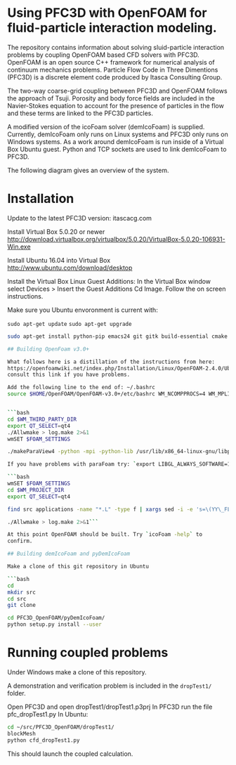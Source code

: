 # Using PFC3D with OpenFOAM for fluid-particle interaction modeling.

The repository contains information about solving sluid-particle
interaction problems by coupling OpenFOAM based CFD solvers with
PFC3D. OpenFOAM is an open source C++ framework for numerical analysis
of continuum mechanics problems. Particle Flow Code in Three
Dimentions (PFC3D) is a discrete element code produced by Itasca
Consulting Group.

The two-way coarse-grid coupling between PFC3D and OpenFOAM follows
the approach of Tsuji. Porosity and body force fields are included in
the Navier-Stokes equation to account for the presence of particles in
the flow and these terms are linked to the PFC3D particles.

A modified version of the icoFoam solver (demIcoFoam) is supplied.
Currently, demIcoFoam only runs on Linux systems and PFC3D only runs
on Windows systems. As a work around demIcoFoam is run inside of a
Virtual Box Ubuntu guest. Python and TCP sockets are used to
link demIcoFoam to PFC3D.

The following diagram gives an overview of the system.

# Installation

Update to the latest PFC3D version: itascacg.com

Install Virtual Box 5.0.20 or newer http://download.virtualbox.org/virtualbox/5.0.20/VirtualBox-5.0.20-106931-Win.exe

Install Ubuntu 16.04 into Virtual Box http://www.ubuntu.com/download/desktop

Install the Virtual Box Linux Guest Additions: In the Virtual Box
window select Devices > Insert the Guest Additions Cd Image. Follow
the on screen instructions.

Make sure you Ubuntu envoronment is current with:

`sudo apt-get update`
`sudo apt-get upgrade`


```bash
sudo apt-get install python-pip emacs24 git gitk build-essential cmake flex bison zlib1g-dev qt4-dev-tools libqt4-dev libqtwebkit-dev gnuplot libreadline-dev libncurses5-dev libxt-dev libopenmpi-dev openmpi-bin libboost-system-dev libboost-thread-dev libgmp-dev libmpfr-dev python python-dev libcgal-dev python-numpy ipython python-scipy cython ```

## Building OpenFoam v3.0+

What follows here is a distillation of the instructions from here:
https://openfoamwiki.net/index.php/Installation/Linux/OpenFOAM-2.4.0/Ubuntu#Ubuntu_16.04
consult this link if you have problems.

Add the following line to the end of: ~/.bashrc
source $HOME/OpenFOAM/OpenFOAM-v3.0+/etc/bashrc WM_NCOMPPROCS=4 WM_MPLIB=SYSTEMOPENMPI


```bash
cd $WM_THIRD_PARTY_DIR
export QT_SELECT=qt4
./Allwmake > log.make 2>&1
wmSET $FOAM_SETTINGS

./makeParaView4 -python -mpi -python-lib /usr/lib/x86_64-linux-gnu/libpython2.7.so.1.0 > log.makepv4_2```

If you have problems with paraFoam try: `export LIBGL_ALWAYS_SOFTWARE=1`

```bash
wmSET $FOAM_SETTINGS
cd $WM_PROJECT_DIR
export QT_SELECT=qt4

find src applications -name "*.L" -type f | xargs sed -i -e 's=\(YY\_FLEX\_SUBMINOR\_VERSION\)=YY_FLEX_MINOR_VERSION < 6 \&\& \1='

./Allwmake > log.make 2>&1```

At this point OpenFOAM should be built. Try `icoFoam -help` to
confirm.

## Building demIcoFoam and pyDemIcoFoam

Make a clone of this git repository in Ubuntu

```bash
cd
mkdir src
cd src
git clone

cd PFC3D_OpenFOAM/pyDemIcoFoam/
python setup.py install --user
```

# Running coupled problems

Under Windows make a clone of this repository.

A demonstration and verification problem is included in the
`dropTest1/` folder.

Open PFC3D and open dropTest1/dropTest1.p3prj
In PFC3D run the file pfc_dropTest1.py
In Ubuntu:
```bash
cd ~/src/PFC3D_OpenFOAM/dropTest1/
blockMesh
python cfd_dropTest1.py
```
This should launch the coupled calculation.
